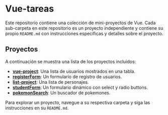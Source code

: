 # Vue-tareas

Este repositorio contiene una colección de mini-proyectos de Vue. Cada sub-carpeta en este repositorio es un proyecto independiente y contiene su propio `README.md` con instrucciones específicas y detalles sobre el proyecto.

## Proyectos

A continuación se muestra una lista de los proyectos incluidos:

- **[vue-project](./vue-project/README.md)**: Una lista de usuarios mostrados en una tabla.
- **[registerForm](./registerForm/my-vue-app/README.md)**: Un formulario de registro de usuarios.
- **[list-project](./list-project/README.md)**: Una lista de personajes.
- **[studentForm](./studentForm/README.md)**: Un formulario dinámico con select y radio buttons.
- **[pokemonSearch](./pokemonSearch/README.md)**: Un buscador de pokemones.

Para explorar un proyecto, navegue a su respectiva carpeta y siga las instrucciones en su `README.md`.
